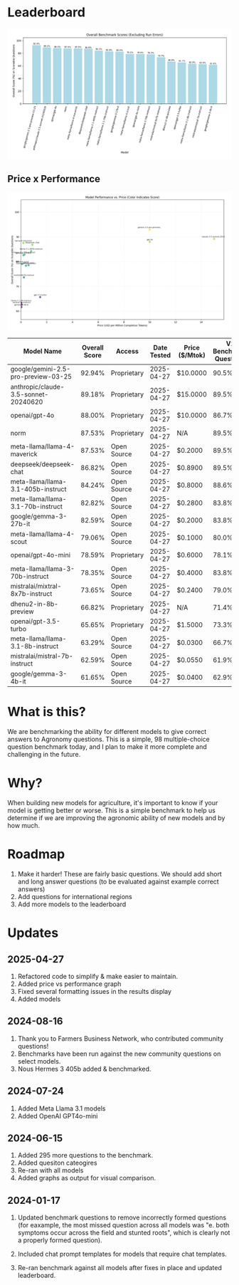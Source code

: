 # Leaderboard


![Overall Scores for All Models](./benchmark_results/all_models_overall_score.png)

## Price x Performance
![Overall Scores for All Models](./benchmark_results/performance_vs_price_score_color.png)



| Model Name                           | Overall Score | Access      | Date Tested | Price ($/Mtok) | V1 Benchmark Questions | Community Questions Fbn | Crop Management | Nutrient Management | Pest Management | Soil And Water |
|-------------------------------------|---------------|------------|-------------|----------------|------------------------|-------------------------|-----------------|---------------------|-----------------|----------------|
| google/gemini-2.5-pro-preview-03-25  |         92.94% | Proprietary | 2025-04-27  |    $10.0000    |                  90.5% |                   80.0% |           97.1% |               92.9% |           95.2% |          95.0% | (395/425)
| anthropic/claude-3.5-sonnet-20240620 |         89.18% | Proprietary | 2025-04-27  |    $15.0000    |                  89.5% |                   80.0% |           89.7% |               87.1% |           91.9% |          91.2% | (379/425)
| openai/gpt-4o                        |         88.00% | Proprietary | 2025-04-27  |    $10.0000    |                  86.7% |                   80.0% |           88.2% |               87.1% |           88.7% |          92.5% | (374/425)
| norm                                 |         87.53% | Proprietary | 2025-04-27  |      N/A       |                  89.5% |                   76.0% |           89.7% |               85.9% |           87.1% |          88.8% | (372/425)
| meta-llama/llama-4-maverick          |         87.53% | Open Source | 2025-04-27  |    $0.2000     |                  89.5% |                   84.0% |           88.2% |               84.7% |           88.7% |          87.5% | (372/425)
| deepseek/deepseek-chat               |         86.82% | Open Source | 2025-04-27  |    $0.8900     |                  89.5% |                   72.0% |           83.8% |               89.4% |           88.7% |          86.2% | (369/425)
| meta-llama/llama-3.1-405b-instruct   |         84.24% | Open Source | 2025-04-27  |    $0.8000     |                  88.6% |                   68.0% |           88.2% |               85.9% |           83.9% |          78.8% | (358/425)
| meta-llama/llama-3.1-70b-instruct    |         82.82% | Open Source | 2025-04-27  |    $0.2800     |                  83.8% |                   72.0% |           89.7% |               81.2% |           87.1% |          77.5% | (352/425)
| google/gemma-3-27b-it                |         82.59% | Open Source | 2025-04-27  |    $0.2000     |                  83.8% |                   64.0% |           82.3% |               82.3% |           83.9% |          86.2% | (351/425)
| meta-llama/llama-4-scout             |         79.06% | Open Source | 2025-04-27  |    $0.1000     |                  80.0% |                   60.0% |           79.4% |               78.8% |           82.3% |          81.2% | (336/425)
| openai/gpt-4o-mini                   |         78.59% | Proprietary | 2025-04-27  |    $0.6000     |                  78.1% |                   72.0% |           82.3% |               74.1% |           75.8% |          85.0% | (334/425)
| meta-llama/llama-3-70b-instruct      |         78.35% | Open Source | 2025-04-27  |    $0.4000     |                  83.8% |                   52.0% |           80.9% |               77.7% |           80.7% |          76.2% | (333/425)
| mistralai/mixtral-8x7b-instruct      |         73.65% | Open Source | 2025-04-27  |    $0.2400     |                  79.0% |                   48.0% |           76.5% |               68.2% |           77.4% |          75.0% | (313/425)
| dhenu2-in-8b-preview                 |         66.82% | Proprietary | 2025-04-27  |      N/A       |                  71.4% |                   52.0% |           64.7% |               61.2% |           71.0% |          70.0% | (284/425)
| openai/gpt-3.5-turbo                 |         65.65% | Proprietary | 2025-04-27  |    $1.5000     |                  73.3% |                   32.0% |           67.7% |               62.4% |           69.3% |          65.0% | (279/425)
| meta-llama/llama-3.1-8b-instruct     |         63.29% | Open Source | 2025-04-27  |    $0.0300     |                  66.7% |                   68.0% |           67.7% |               48.2% |           64.5% |          68.8% | (269/425)
| mistralai/mistral-7b-instruct        |         62.59% | Open Source | 2025-04-27  |    $0.0550     |                  61.9% |                   36.0% |           75.0% |               52.9% |           69.3% |          66.2% | (266/425)
| google/gemma-3-4b-it                 |         61.65% | Open Source | 2025-04-27  |    $0.0400     |                  62.9% |                   48.0% |           67.7% |               54.1% |           69.3% |          61.2% | (262/425)



# What is this?
We are benchmarking the ability for different models to give correct answers to Agronomy questions. This is a simple, 98 multiple-choice question benchmark today, and I plan to make it more complete and challenging in the future.

# Why?
When building new models for agriculture, it's important to know if your model is getting better or worse. This is a simple benchmark to help us determine if we are improving the agronomic ability of new models and by how much.

# Roadmap
1. Make it harder! These are fairly basic questions. We should add short and long answer questions (to be evaluated against example correct answers)
2. Add questions for international regions
3. Add more models to the leaderboard


# Updates

## 2025-04-27
1. Refactored code to simplify & make easier to maintain.
2. Added price vs performance graph
3. Fixed several formatting issues in the results display
4. Added models

## 2024-08-16
1. Thank you to Farmers Business Network, who contributed community questions!
2. Benchmarks have been run against the new community questions on select models.
3. Nous Hermes 3 405b added & benchmarked.

## 2024-07-24
1. Added Meta Llama 3.1 models
2. Added OpenAI GPT4o-mini

## 2024-06-15
1. Added 295 more questions to the benchmark.
2. Added quesiton cateogires
3. Re-ran with all models
4. Added graphs as output for visual comparison. 


## 2024-01-17
1. Updated benchmark questions to remove incorrectly formed questions (for eaxample, the most missed question across all models was "e. both symptoms occur across the field and stunted roots", which is clearly not a properly formed question). 

2. Included chat prompt templates for models that require chat templates. 

3. Re-ran benchmark against all models after fixes in place and updated leaderboard.



